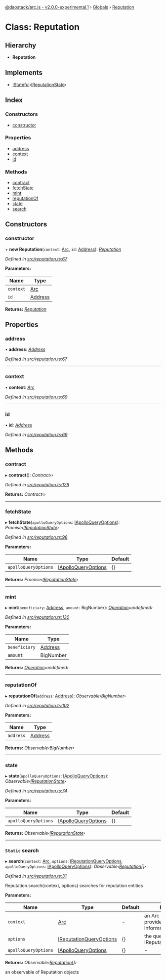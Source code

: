 [@daostack/arc.js - v2.0.0-experimental.1](../README.md) › [Globals](../globals.md) › [Reputation](reputation.md)

# Class: Reputation

## Hierarchy

* **Reputation**

## Implements

* [IStateful](../interfaces/istateful.md)‹[IReputationState](../interfaces/ireputationstate.md)›

## Index

### Constructors

* [constructor](reputation.md#constructor)

### Properties

* [address](reputation.md#address)
* [context](reputation.md#context)
* [id](reputation.md#id)

### Methods

* [contract](reputation.md#contract)
* [fetchState](reputation.md#fetchstate)
* [mint](reputation.md#mint)
* [reputationOf](reputation.md#reputationof)
* [state](reputation.md#state)
* [search](reputation.md#static-search)

## Constructors

###  constructor

\+ **new Reputation**(`context`: [Arc](arc.md), `id`: [Address](../globals.md#address)): *[Reputation](reputation.md)*

*Defined in [src/reputation.ts:67](https://github.com/daostack/arc.js/blob/6c661ff/src/reputation.ts#L67)*

**Parameters:**

Name | Type |
------ | ------ |
`context` | [Arc](arc.md) |
`id` | [Address](../globals.md#address) |

**Returns:** *[Reputation](reputation.md)*

## Properties

###  address

• **address**: *[Address](../globals.md#address)*

*Defined in [src/reputation.ts:67](https://github.com/daostack/arc.js/blob/6c661ff/src/reputation.ts#L67)*

___

###  context

• **context**: *[Arc](arc.md)*

*Defined in [src/reputation.ts:69](https://github.com/daostack/arc.js/blob/6c661ff/src/reputation.ts#L69)*

___

###  id

• **id**: *[Address](../globals.md#address)*

*Defined in [src/reputation.ts:69](https://github.com/daostack/arc.js/blob/6c661ff/src/reputation.ts#L69)*

## Methods

###  contract

▸ **contract**(): *Contract‹›*

*Defined in [src/reputation.ts:126](https://github.com/daostack/arc.js/blob/6c661ff/src/reputation.ts#L126)*

**Returns:** *Contract‹›*

___

###  fetchState

▸ **fetchState**(`apolloQueryOptions`: [IApolloQueryOptions](../interfaces/iapolloqueryoptions.md)): *Promise‹[IReputationState](../interfaces/ireputationstate.md)›*

*Defined in [src/reputation.ts:98](https://github.com/daostack/arc.js/blob/6c661ff/src/reputation.ts#L98)*

**Parameters:**

Name | Type | Default |
------ | ------ | ------ |
`apolloQueryOptions` | [IApolloQueryOptions](../interfaces/iapolloqueryoptions.md) |  {} |

**Returns:** *Promise‹[IReputationState](../interfaces/ireputationstate.md)›*

___

###  mint

▸ **mint**(`beneficiary`: [Address](../globals.md#address), `amount`: BigNumber): *[Operation](../globals.md#operation)‹undefined›*

*Defined in [src/reputation.ts:130](https://github.com/daostack/arc.js/blob/6c661ff/src/reputation.ts#L130)*

**Parameters:**

Name | Type |
------ | ------ |
`beneficiary` | [Address](../globals.md#address) |
`amount` | BigNumber |

**Returns:** *[Operation](../globals.md#operation)‹undefined›*

___

###  reputationOf

▸ **reputationOf**(`address`: [Address](../globals.md#address)): *Observable‹BigNumber›*

*Defined in [src/reputation.ts:102](https://github.com/daostack/arc.js/blob/6c661ff/src/reputation.ts#L102)*

**Parameters:**

Name | Type |
------ | ------ |
`address` | [Address](../globals.md#address) |

**Returns:** *Observable‹BigNumber›*

___

###  state

▸ **state**(`apolloQueryOptions`: [IApolloQueryOptions](../interfaces/iapolloqueryoptions.md)): *Observable‹[IReputationState](../interfaces/ireputationstate.md)›*

*Defined in [src/reputation.ts:74](https://github.com/daostack/arc.js/blob/6c661ff/src/reputation.ts#L74)*

**Parameters:**

Name | Type | Default |
------ | ------ | ------ |
`apolloQueryOptions` | [IApolloQueryOptions](../interfaces/iapolloqueryoptions.md) |  {} |

**Returns:** *Observable‹[IReputationState](../interfaces/ireputationstate.md)›*

___

### `Static` search

▸ **search**(`context`: [Arc](arc.md), `options`: [IReputationQueryOptions](../interfaces/ireputationqueryoptions.md), `apolloQueryOptions`: [IApolloQueryOptions](../interfaces/iapolloqueryoptions.md)): *Observable‹[Reputation](reputation.md)[]›*

*Defined in [src/reputation.ts:31](https://github.com/daostack/arc.js/blob/6c661ff/src/reputation.ts#L31)*

Reputation.search(context, options) searches for reputation entities

**Parameters:**

Name | Type | Default | Description |
------ | ------ | ------ | ------ |
`context` | [Arc](arc.md) | - | an Arc instance that provides connection information |
`options` | [IReputationQueryOptions](../interfaces/ireputationqueryoptions.md) |  {} | the query options, cf. IReputationQueryOptions |
`apolloQueryOptions` | [IApolloQueryOptions](../interfaces/iapolloqueryoptions.md) |  {} | - |

**Returns:** *Observable‹[Reputation](reputation.md)[]›*

an observable of Reputation objects
